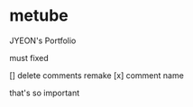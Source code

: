 # metube

JYEON's Portfolio

must fixed

[] delete comments remake
[x] comment name

that's so important
